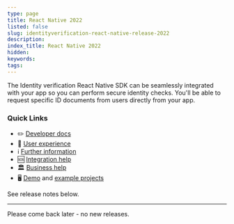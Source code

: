 ```yaml
---
type: page
title: React Native 2022
listed: false
slug: identityverification-react-native-release-2022
description: 
index_title: React Native 2022
hidden: 
keywords: 
tags: 
---
```


The Identity verification React Native SDK can be seamlessly integrated with your app so you can perform secure identity checks. You'll be able to request specific ID documents from users directly from your app.

### Quick Links

- ✏️ [Developer docs](https://developers.yoti.com/identity-verification/getting-started)
- 🎨 [User experience](https://developers.yoti.com/identity-verification/user-experience)
- ℹ️ [Further information](https://business.yoti.com/doc-scan/)
- 🆘 [Integration help](https://yoti.force.com/yotisupport/s/contactsupport)
- 🏛 [Business help](https://www.yoti.com/contact-us/)
- 🖥 [Demo](https://yoti.world/yoti-doc-scan/) and [example projects](https://developers.yoti.com/identity-verification/quick-start)

See release notes below.

---

Please come back later - no new releases.